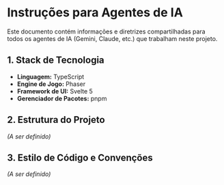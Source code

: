 # Instruções para Agentes de IA

Este documento contém informações e diretrizes compartilhadas para todos os agentes de IA (Gemini, Claude, etc.) que trabalham neste projeto.

## 1. Stack de Tecnologia

*   **Linguagem:** TypeScript
*   **Engine de Jogo:** Phaser
*   **Framework de UI:** Svelte 5
*   **Gerenciador de Pacotes:** pnpm

## 2. Estrutura do Projeto

*(A ser definido)*

## 3. Estilo de Código e Convenções

*(A ser definido)*
